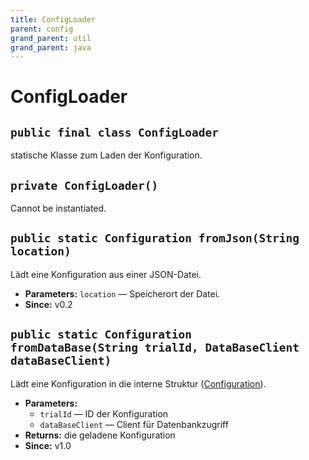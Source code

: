 ```yaml
---
title: ConfigLoader
parent: config
grand_parent: util
grand_parent: java
---
```


# ConfigLoader


## `public final class ConfigLoader`

statische Klasse zum Laden der Konfiguration.

## `private ConfigLoader()`

Cannot be instantiated.

## `public static Configuration fromJson(String location)`

Lädt eine Konfiguration aus einer JSON-Datei.

 * **Parameters:** `location` — Speicherort der Datei.
 * **Since:** v0.2

## `public static Configuration fromDataBase(String trialId, DataBaseClient dataBaseClient)`

Lädt eine Konfiguration in die interne Struktur ([Configuration](Configuration.md)).

 * **Parameters:**
   * `trialId` — ID der Konfiguration
   * `dataBaseClient` — Client für Datenbankzugriff
 * **Returns:** die geladene Konfiguration
 * **Since:** v1.0
